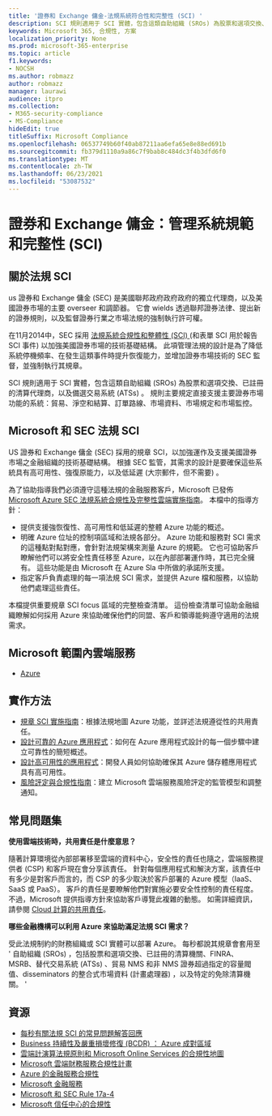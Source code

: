 ```yaml
---
title: '證券和 Exchange 傭金-法規系統符合性和完整性 (SCI) '
description: SCI 規則適用于 SCI 實體，包含這類自助組織 (SROs) 為股票和選項交換、已註冊的清算代理商，以及備選交易系統 (ATSs) 。
keywords: Microsoft 365, 合規性, 方案
localization_priority: None
ms.prod: microsoft-365-enterprise
ms.topic: article
f1.keywords:
- NOCSH
ms.author: robmazz
author: robmazz
manager: laurawi
audience: itpro
ms.collection:
- M365-security-compliance
- MS-Compliance
hideEdit: true
titleSuffix: Microsoft Compliance
ms.openlocfilehash: 06537749b60f40ab87211aa6efa65e8e88ed691b
ms.sourcegitcommit: fb379d1110a9a86c7f9bab8c484dc3f4b3dfd6f0
ms.translationtype: MT
ms.contentlocale: zh-TW
ms.lasthandoff: 06/23/2021
ms.locfileid: "53087532"
---
```

# <a name="securities-and-exchange-commission-regulation-systems-compliance-and-integrity-sci"></a>證券和 Exchange 傭金：管理系統規範和完整性 (SCI) 

## <a name="about-regulation-sci"></a>關於法規 SCI

us 證券和 Exchange 傭金 (SEC) 是美國聯邦政府政府政府的獨立代理商，以及美國證券市場的主要 overseer 和調節器。 它會 wields 透過聯邦證券法律、提出新的證券規則，以及監督證券行業之市場法規的強制執行許可權。

在11月2014中，SEC 採用 [法規系統合規性和整體性 (SCI) ](https://www.sec.gov/rules/final/2014/34-73639.pdf) (和表單 SCI 用於報告 SCI 事件) 以加強美國證券市場的技術基礎結構。 此項管理法規的設計是為了降低系統停機頻率、在發生這類事件時提升恢復能力，並增加證券市場技術的 SEC 監督，並強制執行其規章。

SCI 規則適用于 SCI 實體，包含這類自助組織 (SROs) 為股票和選項交換、已註冊的清算代理商，以及備選交易系統 (ATSs) 。 規則主要規定直接支援主要證券市場功能的系統：貿易、淨空和結算、訂單路線、市場資料、市場規定和市場監控。

## <a name="microsoft-and-sec-regulation-sci"></a>Microsoft 和 SEC 法規 SCI

US 證券和 Exchange 傭金 (SEC) 採用的規章 SCI，以加強運作及支援美國證券市場之金融組織的技術基礎結構。 根據 SEC 監管，其需求的設計是要確保這些系統具有高可用性、強復原能力，以及低延遲 (大宗郵件，但不需要) 。

為了協助指導我們必須遵守這種法規的金融服務客戶，Microsoft 已發佈[Microsoft Azure SEC 法規系統合規性及完整性雲端實施指南](https://servicetrust.microsoft.com/ViewPage/TrustDocumentsV3?command=Download&downloadType=Document&downloadId=a69ce0c1-7b7e-44e9-9143-867241e6b2f9&tab=7f51cb60-3d6c-11e9-b2af-7bb9f5d2d913&docTab=7f51cb60-3d6c-11e9-b2af-7bb9f5d2d913_FAQ_and_White_Papers)。 本檔中的指導方針：

- 提供支援強恢復性、高可用性和低延遲的整體 Azure 功能的概述。
- 明確 Azure 位址的控制項區域和法規各部分。 Azure 功能和服務對 SCI 需求的這種點對點對應，會針對法規架構來測量 Azure 的規範。 它也可協助客戶瞭解他們可以將安全性責任移至 Azure，以在內部部署運作時，其已完全擁有。 這些功能是由 Microsoft 在 Azure Sla 中所做的承諾所支援。
- 指定客戶負責處理的每一項法規 SCI 需求，並提供 Azure 檔和服務，以協助他們處理這些責任。

本檔提供重要規章 SCI focus 區域的完整檢查清單。 這份檢查清單可協助金融組織瞭解如何採用 Azure 來協助確保他們的同盟、客戶和領導能夠遵守適用的法規需求。

## <a name="microsoft-in-scope-cloud-services"></a>Microsoft 範圍內雲端服務

- [Azure](https://aka.ms/AzureCompliance)

## <a name="how-to-implement"></a>實作方法

- [規章 SCI 實施指南](https://servicetrust.microsoft.com/ViewPage/TrustDocumentsV3?command=Download&downloadType=Document&downloadId=a69ce0c1-7b7e-44e9-9143-867241e6b2f9&tab=7f51cb60-3d6c-11e9-b2af-7bb9f5d2d913&docTab=7f51cb60-3d6c-11e9-b2af-7bb9f5d2d913_FAQ_and_White_Papers)：根據法規地圖 Azure 功能，並詳述法規遵從性的共用責任。
- [設計可靠的 Azure 應用程式](/azure/architecture/resiliency/)：如何在 Azure 應用程式設計的每一個步驟中建立可靠性的簡短概述。
- [設計高可用性的應用程式](/azure/storage/common/storage-designing-ha-apps-with-ragrs)：開發人員如何協助確保其 Azure 儲存體應用程式具有高可用性。
- [風險評定與合規性指南](https://aka.ms/RiskGovernanceGuide)：建立 Microsoft 雲端服務風險評定的監管模型和調整通知。

## <a name="frequently-asked-questions"></a>常見問題集

**使用雲端技術時，共用責任是什麼意思？**

隨著計算環境從內部部署移至雲端的資料中心，安全性的責任也隨之，雲端服務提供者 (CSP) 和客戶現在會分享該責任。 針對每個應用程式和解決方案，該責任中有多少是對客戶而言的，而 CSP 的多少取決於客戶部署的 Azure 模型（IaaS、SaaS 或 PaaS）。 客戶的責任是要瞭解他們對實施必要安全性控制的責任程度。 不過，Microsoft 提供指導方針來協助客戶導覽此複雜的動態。 如需詳細資訊，請參閱 [Cloud 計算的共用責任](https://gallery.technet.microsoft.com/Shared-Responsibilities-81d0ff91)。

**哪些金融機構可以利用 Azure 來協助滿足法規 SCI 需求？**

受此法規制約的財務組織或 SCI 實體可以部署 Azure。 每秒都說其規章會套用至 ' 自助組織 (SROs) ，包括股票和選項交換、已註冊的清算機關、FINRA、MSRB、替代交易系統 (ATSs) 、貿易 NMS 和非 NMS 證券超過指定的容量閥值、disseminators 的整合式市場資料 (計畫處理器) ，以及特定的免除清算機關。 '

## <a name="resources"></a>資源

- [每秒有關法規 SCI 的常見問題解答回應](https://www.sec.gov/divisions/marketreg/regulation-sci-faq.shtml)
- [Business 持續性及嚴重損壞修復 (BCDR) ： Azure 成對區域](/azure/best-practices-availability-paired-regions)
- [雲端計演算法規原則和 Microsoft Online Services 的合規性地圖](https://aka.ms/FinServ-Guide-US)
- [Microsoft 雲端財務服務合規性計畫](https://aka.ms/FSCP-Print)
- [Azure 的金融服務合規性](https://aka.ms/FinServ-Compliance-Azure)
- [Microsoft 金融服務](https://aka.ms/FinServ-Compliance)
- [Microsoft 和 SEC Rule 17a-4](offering-SEC-17a-4.md)
- [Microsoft 信任中心的合規性](https://www.microsoft.com/trust-center/compliance/compliance-overview)
